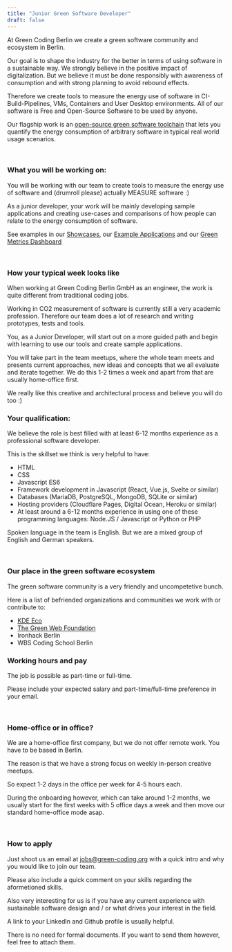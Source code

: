 ```yaml
---
title: "Junior Green Software Developer"
draft: false
---
```


At Green Coding Berlin we create a green software community and ecosystem in Berlin. 

Our goal is to shape the industry for the better in terms of using software in a sustainable way.
We strongly believe in the positive impact of digitalization. But we believe it must be done responsibly with awareness of consumption and 
with strong planning to avoid rebound effects.

Therefore we create tools to measure the energy use of software in CI-Build-Pipelines, VMs, Containers and User Desktop environments.
All of our software is Free and Open-Source Software to be used by anyone.

Our flagship work is an [open-source green software toolchain](https://github.com/green-coding-berlin/green-metrics-tool) that lets you quantify the energy consumption of arbitrary software in typical real world usage scenarios.

&nbsp;

### What you will be working on:

You will be working with our team to create tools to measure the energy use of software and (drumroll please) actually MEASURE software :)

As a junior developer, your work will be mainly developing sample applications and creating use-cases and comparisons of how people can relate to the energy consumption of software.

See examples in our [Showcases](https://www.green-coding.org/showcases), our [Example Applications](https://github.com/green-coding-berlin/example-applications) and our [Green Metrics Dashboard](https://metrics.green-coding.org)

&nbsp;

### How your typical week looks like

When working at Green Coding Berlin GmbH as an engineer, the work is quite different from traditional coding jobs.

Working in CO2 measurement of software is currently still a very academic profession. Therefore our team does a lot of research and writing prototypes, tests and tools.

You, as a Junior Developer, will start out on a more guided path and begin with learning to use our tools and create sample applications.

You will take part in the team meetups, where the whole team meets and presents current approaches, new ideas and concepts that we all evaluate and iterate together. We do this 1-2 times a week and apart from that are usually home-office first.

We really like this creative and architectural process and believe you will do too :)


### Your qualification:

We believe the role is best filled with at least 6-12 months experience as a professional software developer. 

This is the skillset we think is very helpful to have:
- HTML
- CSS
- Javascript ES6
- Framework development in Javascript (React, Vue.js, Svelte or similar)
- Databases (MariaDB, PostgreSQL, MongoDB, SQLite or similar)
- Hosting providers (Cloudflare Pages, Digital Ocean, Heroku or similar)
- At least around a 6-12 months experience in using one of these programming languages: Node.JS / Javascript or Python or PHP

Spoken language in the team is English. But we are a mixed group of English and German speakers.

&nbsp;

### Our place in the green software ecosystem

The green software community is a very friendly and uncompetetive bunch.

Here is a list of befriended organizations and communities we work with or contribute to:
- [KDE Eco](https://eco.kde.org/)
- [The Green Web Foundation](https://www.thegreenwebfoundation.org/)
- Ironhack Berlin 
- WBS Coding School Berlin

### Working hours and pay

The job is possible as part-time or full-time.

Please include your expected salary and part-time/full-time preference in your email.

&nbsp;

### Home-office or in office?
We are a home-office first company, but we do not offer remote work. You have to be based in Berlin.

The reason is that we have a strong focus on weekly in-person creative meetups.

So expect 1-2 days in the office per week for 4-5 hours each.

During the onboarding however, which can take around 1-2 months, we usually start for the first weeks with 5 office days a week and then move our standard home-office mode asap.

&nbsp;

### How to apply
Just shoot us an email at jobs@green-coding.org with a quick intro and why you would like to join our team.

Please also include a quick comment on your skills regarding the aformetioned skills.

Also very interesting for us is if you have any current experience with sustainable software design and / or what drives your interest in the field.

A link to your LinkedIn and Github profile is usually helpful.

There is no need for formal documents. If you want to send them however, feel free to attach them.
